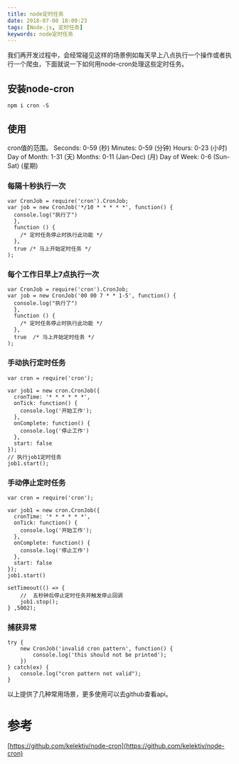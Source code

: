 ```yaml
---
title: node定时任务
date: 2018-07-08 18:09:23
tags: [Node.js, 定时任务]
keywords: node定时任务
---
```


我们再开发过程中，会经常碰见这样的场景例如每天早上八点执行一个操作或者执行一个爬虫，下面就说一下如何用node-cron处理这些定时任务。
<!--more-->
## 安装node-cron
```
npm i cron -S
```
## 使用
cron值的范围。
Seconds: 0-59 (秒)
Minutes: 0-59 (分钟)
Hours: 0-23   (小时)
Day of Month: 1-31 (天)
Months: 0-11 (Jan-Dec) (月)
Day of Week: 0-6 (Sun-Sat) (星期)

### 每隔十秒执行一次
```
var CronJob = require('cron').CronJob;
var job = new CronJob('*/10 * * * * *', function() {
  console.log("执行了")
  },
  function () {
    /* 定时任务停止时执行此功能 */
  },
  true /* 马上开始定时任务 */
);
```
### 每个工作日早上7点执行一次
```
var CronJob = require('cron').CronJob;
var job = new CronJob('00 00 7 * * 1-5', function() {
  console.log("执行了")
  },
  function () {
    /* 定时任务停止时执行此功能 */
  },
  true  /* 马上开始定时任务 */
);
```
### 手动执行定时任务
```
var cron = require('cron');

var job1 = new cron.CronJob({
  cronTime: '* * * * * *',
  onTick: function() {
    console.log('开始工作');
  },
  onComplete: function() {
    console.log('停止工作')
  },
  start: false
});
// 执行job1定时任务
job1.start();
```
### 手动停止定时任务
```
var cron = require('cron');

var job1 = new cron.CronJob({
  cronTime: '* * * * * *',
  onTick: function() {
    console.log('开始工作');
  },
  onComplete: function() {
    console.log('停止工作')
  },
  start: false
});
job1.start()

setTimeout(() => {
    //  五秒钟后停止定时任务并触发停止回调
    job1.stop();
} ,5002);
```

### 捕获异常
```
try {
	new CronJob('invalid cron pattern', function() {
		console.log('this should not be printed');
	})
} catch(ex) {
	console.log("cron pattern not valid");
}
```
以上提供了几种常用场景，更多使用可以去github查看api。

# 参考
[https://github.com/kelektiv/node-cron](https://github.com/kelektiv/node-cron)
